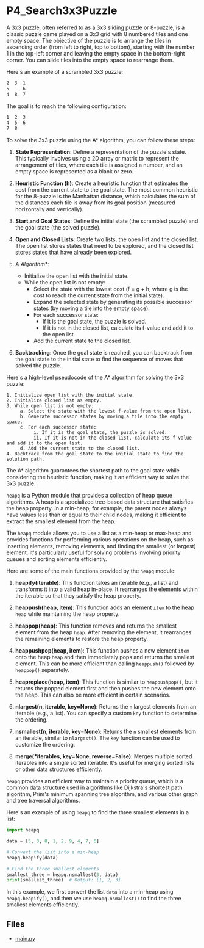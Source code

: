 # P4_Search3x3Puzzle

A 3x3 puzzle, often referred to as a 3x3 sliding puzzle or 8-puzzle, is a classic puzzle game played on a 3x3 grid with 8 numbered tiles and one empty space. The objective of the puzzle is to arrange the tiles in ascending order (from left to right, top to bottom), starting with the number 1 in the top-left corner and leaving the empty space in the bottom-right corner. You can slide tiles into the empty space to rearrange them.

Here's an example of a scrambled 3x3 puzzle:

```txt
2  3  1
5     6
4  8  7
```

The goal is to reach the following configuration:

```txt
1  2  3
4  5  6
7  8
```

To solve the 3x3 puzzle using the A* algorithm, you can follow these steps:

1. **State Representation**: Define a representation of the puzzle's state. This typically involves using a 2D array or matrix to represent the arrangement of tiles, where each tile is assigned a number, and an empty space is represented as a blank or zero.

2. **Heuristic Function (h)**: Create a heuristic function that estimates the cost from the current state to the goal state. The most common heuristic for the 8-puzzle is the Manhattan distance, which calculates the sum of the distances each tile is away from its goal position (measured horizontally and vertically).

3. **Start and Goal States**: Define the initial state (the scrambled puzzle) and the goal state (the solved puzzle).

4. **Open and Closed Lists**: Create two lists, the open list and the closed list. The open list stores states that need to be explored, and the closed list stores states that have already been explored.

5. **A* Algorithm**:
   - Initialize the open list with the initial state.
   - While the open list is not empty:
     - Select the state with the lowest cost (f = g + h, where g is the cost to reach the current state from the initial state).
     - Expand the selected state by generating its possible successor states (by moving a tile into the empty space).
     - For each successor state:
       - If it is the goal state, the puzzle is solved.
       - If it is not in the closed list, calculate its f-value and add it to the open list.
     - Add the current state to the closed list.

6. **Backtracking**: Once the goal state is reached, you can backtrack from the goal state to the initial state to find the sequence of moves that solved the puzzle.

Here's a high-level pseudocode of the A* algorithm for solving the 3x3 puzzle:

```plaintext
1. Initialize open list with the initial state.
2. Initialize closed list as empty.
3. While open list is not empty:
     a. Select the state with the lowest f-value from the open list.
     b. Generate successor states by moving a tile into the empty space.
     c. For each successor state:
          i. If it is the goal state, the puzzle is solved.
          ii. If it is not in the closed list, calculate its f-value and add it to the open list.
     d. Add the current state to the closed list.
4. Backtrack from the goal state to the initial state to find the solution path.
```

The A* algorithm guarantees the shortest path to the goal state while considering the heuristic function, making it an efficient way to solve the 3x3 puzzle.

`heapq` is a Python module that provides a collection of heap queue algorithms. A heap is a specialized tree-based data structure that satisfies the heap property. In a min-heap, for example, the parent nodes always have values less than or equal to their child nodes, making it efficient to extract the smallest element from the heap.

The `heapq` module allows you to use a list as a min-heap or max-heap and provides functions for performing various operations on the heap, such as inserting elements, removing elements, and finding the smallest (or largest) element. It's particularly useful for solving problems involving priority queues and sorting elements efficiently.

Here are some of the main functions provided by the `heapq` module:

1. **heapify(iterable)**: This function takes an iterable (e.g., a list) and transforms it into a valid heap in-place. It rearranges the elements within the iterable so that they satisfy the heap property.

2. **heappush(heap, item)**: This function adds an element `item` to the heap `heap` while maintaining the heap property.

3. **heappop(heap)**: This function removes and returns the smallest element from the heap `heap`. After removing the element, it rearranges the remaining elements to restore the heap property.

4. **heappushpop(heap, item)**: This function pushes a new element `item` onto the heap `heap` and then immediately pops and returns the smallest element. This can be more efficient than calling `heappush()` followed by `heappop()` separately.

5. **heapreplace(heap, item)**: This function is similar to `heappushpop()`, but it returns the popped element first and then pushes the new element onto the heap. This can also be more efficient in certain scenarios.

6. **nlargest(n, iterable, key=None)**: Returns the `n` largest elements from an iterable (e.g., a list). You can specify a custom `key` function to determine the ordering.

7. **nsmallest(n, iterable, key=None)**: Returns the `n` smallest elements from an iterable, similar to `nlargest()`. The `key` function can be used to customize the ordering.

8. **merge(*iterables, key=None, reverse=False)**: Merges multiple sorted iterables into a single sorted iterable. It's useful for merging sorted lists or other data structures efficiently.

`heapq` provides an efficient way to maintain a priority queue, which is a common data structure used in algorithms like Dijkstra's shortest path algorithm, Prim's minimum spanning tree algorithm, and various other graph and tree traversal algorithms.

Here's an example of using `heapq` to find the three smallest elements in a list:

```python
import heapq

data = [5, 3, 8, 1, 2, 9, 4, 7, 6]

# Convert the list into a min-heap
heapq.heapify(data)

# Find the three smallest elements
smallest_three = heapq.nsmallest(3, data)
print(smallest_three)  # Output: [1, 2, 3]
```

In this example, we first convert the list `data` into a min-heap using `heapq.heapify()`, and then we use `heapq.nsmallest()` to find the three smallest elements efficiently.

## Files

- [main.py](./main.py)